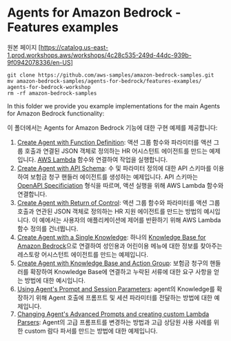 # Agents for Amazon Bedrock - Features examples
원본 페이지
[https://catalog.us-east-1.prod.workshops.aws/workshops/4c28c535-249d-44dc-939b-9f0942078336/en-US]
```
git clone https://github.com/aws-samples/amazon-bedrock-samples.git
mv amazon-bedrock-samples/agents-for-bedrock/features-examples/ agents-for-bedrock-workshop
rm -rf amazon-bedrock-samples

```

In this folder we provide you example implementations for the main Agents for Amazon Bedrock functionality:

이 폴더에서는 Agents for Amazon Bedrock 기능에 대한 구현 예제를 제공합니다:


1. [Create Agent with Function Definition](01-create-agent-with-function-definition): 액션 그룹 함수와 파라미터를 액션 그룹 호출과 연결된 JSON 객체로 정의하는 HR 어시스턴트 에이전트를 만드는 예제입니다. [AWS Lambda](https://aws.amazon.com/lambda/) 함수와 연결하여 작업을 실행합니다.
2. [Create Agent with API Schema](02-create-agent-with-api-schema): 수 및 파라미터 정의에 대한 API 스키마를 이용하여 보험금 청구 핸들러 에이전트를 생성하는 예제입니다. API 스키마는 [OpenAPI Specificiation](https://swagger.io/specification/) 형식을 따르며, 액션 실행을 위해 AWS Lambda 함수와 연결합니다. 
3. [Create Agent with Return of Control](03-create-agent-with-return-of-control): 액션 그룹 함수와 파라미터를 액션 그룹 호출과 연관된 JSON 객체로 정의하는 HR 지원 에이전트를 만드는 방법의 예시입니다. 이 예에서는 사용자의 애플리케이션에 제어를 반환하기 위해 AWS Lambda 함수 정의를 건너뜁니다. 
4. [Create Agent with a Single Knowledge](04-create-agent-with-single-knowledge-base): 하나의 [Knowledge Base for Amazon Bedrock](https://aws.amazon.com/bedrock/knowledge-bases/)으로 연결하여 성인용과 어린이용 메뉴에 대한 정보를 찾아주는 레스토랑 어시스턴트 에이전트를 만드는 예제입니다.
5. [Create Agent with Knowledge Base and Action Group](05-create-agent-with-knowledge-base-and-action-group): 보험금 청구의 핸들러를 확장하여 Knowledge Base에 연결하고 누락된 서류에 대한 요구 사항을 얻는 방법에 대한 예시입니다.
6. [Using Agent's Prompt and Session Parameters](06-prompt-and-session-parameters): agent의 Knowledge를 확장하기 위해 Agent 호출에 프롬프트 및 세션 파라미터를 전달하는 방법에 대한 예제입니다. 
7. [Changing Agent's Advanced Prompts and creating custom Lambda Parsers](07-advanced-prompts-and-custom-parsers): Agent의 고급 프롬프트를 변경하는 방법과 고급 상담원 사용 사례를 위한 custom 람다 파서를 만드는 방법에 대한 예제입니다.